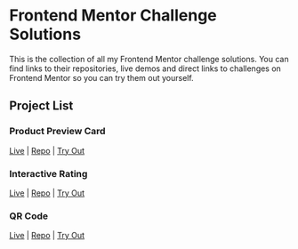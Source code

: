 # Frontend Mentor Challenge Solutions

This is the collection of all my Frontend Mentor challenge solutions. You can find links to their repositories, live demos and direct links to challenges on Frontend Mentor so you can try them out yourself.

## Project List

### Product Preview Card

<a href="https://product-preview-card-component-frontendmentor-one.vercel.app/">Live</a> | <a href="https://github.com/Parth-1602/product-preview-card-component-frontendmentor">Repo</a> | <a href="https://www.frontendmentor.io/challenges/product-preview-card-component-GO7UmttRfa">Try Out</a>

### Interactive Rating

<a href="https://interactive-rating-component-frontendmentor-hazel.vercel.app/">Live</a> | <a href="https://github.com/Parth-1602/interactive-rating-component-frontendmentor">Repo</a> | <a href="https://www.frontendmentor.io/challenges/interactive-rating-component-koxpeBUmI">Try Out</a>

### QR Code

<a href="https://qr-code-component-frontendmentor-one.vercel.app/">Live</a> | <a href="https://github.com/Parth-1602/qr-code-component-frontendmentor/">Repo</a> | <a href="https://www.frontendmentor.io/challenges/qr-code-component-iux_sIO_H">Try Out</a>
